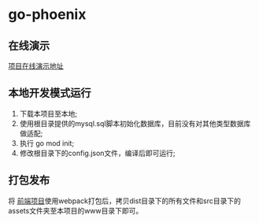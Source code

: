 # go-phoenix

## 在线演示
[项目在线演示地址](http://www.nsmei.com:8090/)

## 本地开发模式运行

1. 下载本项目至本地;
2. 使用根目录提供的mysql.sql脚本初始化数据库，目前没有对其他类型数据库做适配;
3. 执行 go mod init;
4. 修改根目录下的config.json文件，编译后即可运行;

## 打包发布
将 [前端项目](https://github.com/miaoyy21/webix-phoenix)使用webpack打包后，拷贝dist目录下的所有文件和src目录下的assets文件夹至本项目的www目录下即可。
